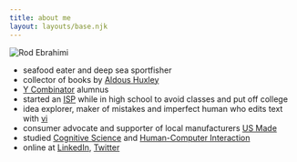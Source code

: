 ```yaml
---
title: about me
layout: layouts/base.njk
---
```


![Rod Ebrahimi](/images/rod-avatar042019.png)

* seafood eater and deep sea sportfisher
* collector of books by [Aldous Huxley](https://en.wikipedia.org/wiki/Aldous_Huxley)
* [Y Combinator](https://ycombinator.com) alumnus
* started an [ISP](https://en.wikipedia.org/wiki/Internet_service_provider) while in high school to avoid classes and put off college
* idea explorer, maker of mistakes and imperfect human who edits text with [vi](https://en.wikipedia.org/wiki/Vi)
* consumer advocate and supporter of local manufacturers [US Made](https://usmadesupply.com)
* studied [Cognitive Science](https://en.wikipedia.org/wiki/Cognitive_science) and [Human-Computer Interaction](https://en.wikipedia.org/wiki/Human%E2%80%93computer_interaction)
* online at [LinkedIn](https://linkedin.com/in/rodebrahimi), [Twitter](https://twitter.com/innovatebig)
